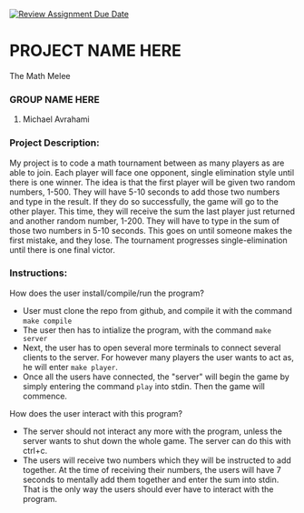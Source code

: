 [![Review Assignment Due Date](https://classroom.github.com/assets/deadline-readme-button-22041afd0340ce965d47ae6ef1cefeee28c7c493a6346c4f15d667ab976d596c.svg)](https://classroom.github.com/a/Vh67aNdh)
# PROJECT NAME HERE

The Math Melee

### GROUP NAME HERE

1. Michael Avrahami
       
### Project Description:

My project is to code a math tournament between as many players as are able to join. Each player will face one opponent, single elimination style until there is one winner. 
The idea is that the first player will be given two random numbers, 1-500. They will have 5-10 seconds to add those two numbers and type in the result. If they do so successfully, the game will go to the other player. This time, they will receive the sum the last player just returned and another random number, 1-200. They will have to type in the sum of those two numbers in 5-10 seconds. This goes on until someone makes the first mistake, and they lose.
The tournament progresses single-elimination until there is one final victor.
  
### Instructions:

How does the user install/compile/run the program?
* User must clone the repo from github, and compile it with the command `make compile`
* The user then has to intialize the program, with the command `make server`
* Next, the user has to open several more terminals to connect several clients to the server. For however many players the user wants to act as, he will enter `make player`.
* Once all the users have connected, the "server" will begin the game by simply entering the command `play` into stdin. Then the game will commence.

How does the user interact with this program?
* The server should not interact any more with the program, unless the server wants to shut down the whole game. The server can do this with ctrl+c.
* The users will receive two numbers which they will be instructed to add together. At the time of receiving their numbers, the users will have 7 seconds to mentally add them together and enter the sum into stdin. That is the only way the users should ever have to interact with the program.
